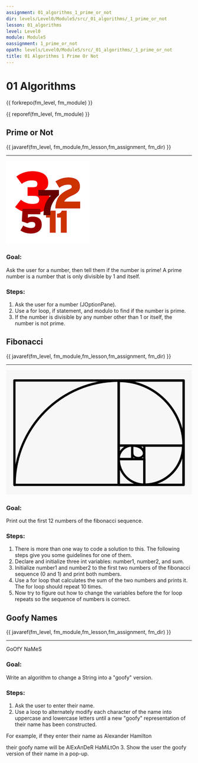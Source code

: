 ```yaml
---
assignment: 01_algorithms_1_prime_or_not
dir: levels/Level0/Module5/src/_01_algorithms/_1_prime_or_not
lesson: 01_algorithms
level: Level0
module: Module5
oassignment: 1_prime_or_not
opath: levels/Level0/Module5/src/_01_algorithms/_1_prime_or_not
title: 01 Algorithms 1 Prime Or Not
---
```

# 01 Algorithms

{{ forkrepo(fm_level, fm_module) }}

{{ reporef(fm_level, fm_module) }}






## Prime or Not

{{ javaref(fm_level, fm_module,fm_lesson,fm_assignment, fm_dir) }}


<hr/>
<img src="./prime.png"/>

### Goal:

Ask the user for a number, then tell them if the number is prime!
A prime number is a number that is only divisible by 1 and itself.

### Steps:

1. Ask the user for a number (JOptionPane).
2. Use a for loop, if statement, and modulo to find if the number is prime.
3. If the number is divisible by any number other than 1 or itself, the number is not prime.




## Fibonacci

{{ javaref(fm_level, fm_module,fm_lesson,fm_assignment, fm_dir) }}


<hr/>
<img src="./fibonacci.png"/>

### Goal:

Print out the first 12 numbers of the fibonacci sequence.

### Steps:

1. There is more than one way to code a solution to this. The following steps give you some guidelines for one of them.
2. Declare and initialize three int variables: number1, number2, and sum.
3. Initialize number1 and number2 to the first two numbers of the fibonacci sequence (0 and 1) and print both numbers.
4. Use a for loop that calculates the sum of the two numbers and prints it. The for loop should repeat 10 times.
5. Now try to figure out how to change the variables before the for loop repeats so the sequence of numbers is correct.




## Goofy Names

{{ javaref(fm_level, fm_module,fm_lesson,fm_assignment, fm_dir) }}


<hr/>
GoOfY NaMeS

### Goal:

Write an algorithm to change a String into a "goofy" version.

### Steps:

1. Ask the user to enter their name.
2. Use a loop to alternately modify each character of the name into uppercase and lowercase letters until a new "goofy" representation of their name has been constructed.

For example, if they enter their name as Alexander Hamilton

their goofy name will be AlExAnDeR HaMiLtOn
3. Show the user the goofy version of their name in a pop-up.


